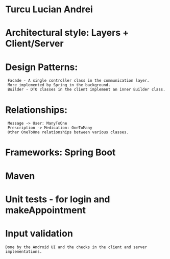 # Turcu Lucian Andrei

# Architectural style: Layers + Client/Server

# Design Patterns: 
     Facade - A single controller class in the communication layer.
     More implemented by Spring in the background.
     Builder - DTO classes in the client implement an inner Builder class.
                 
# Relationships: 
     Message -> User: ManyToOne
     Prescription -> Medication: OneToMany
     Other OneToOne relationships between various classes.
               
# Frameworks: Spring Boot
# Maven
# Unit tests - for login and makeAppointment
# Input validation
    Done by the Android UI and the checks in the client and server implementations.